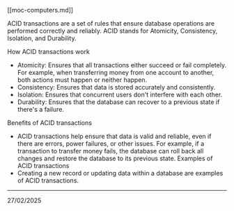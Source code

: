 [[moc-computers.md]]

ACID transactions are a set of rules that ensure database operations are performed correctly and reliably. ACID stands for Atomicity, Consistency, Isolation, and Durability.

How ACID transactions work

- Atomicity: Ensures that all transactions either succeed or fail completely. For example, when transferring money from one account to another, both actions must happen or neither happen.
- Consistency: Ensures that data is stored accurately and consistently.
- Isolation: Ensures that concurrent users don't interfere with each other.
- Durability: Ensures that the database can recover to a previous state if there's a failure.

Benefits of ACID transactions

- ACID transactions help ensure that data is valid and reliable, even if there are errors, power failures, or other issues. For example, if a transaction to transfer money fails, the database can roll back all changes and restore the database to its previous state.
  Examples of ACID transactions
- Creating a new record or updating data within a database are examples of ACID transactions.

---

27/02/2025
